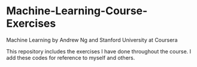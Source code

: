 # Machine-Learning-Course-Exercises
Machine Learning by Andrew Ng and Stanford University at Coursera

This repository includes the exercises I have done throughout the course. I add these codes for reference to myself and others.
